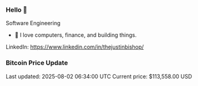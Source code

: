 ### Hello 🤙  

Software Engineering

- 🔭 I love computers, finance, and building things.
  
LinkedIn: https://www.linkedin.com/in/thejustinbishop/  

























































































































































































































































































































































































































































































































































































































































































































































































































































































































### Bitcoin Price Update
Last updated: 2025-08-02 06:34:00 UTC
Current price: $113,558.00 USD
